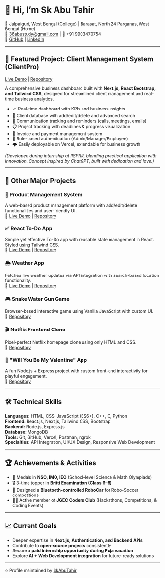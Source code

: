 # 👋 Hi, I’m Sk Abu Tahir

📍 Jalpaiguri, West Bengal (College) | Barasat, North 24 Parganas, West Bengal (Home)  
📧 [36abustudy@gmail.com](mailto:36abustudy@gmail.com) | 📱 +91 9903470754  
🔗 [GitHub](https://github.com/SkAbuTahir) | [LinkedIn](https://www.linkedin.com/in/sk-abu-tahir-)

---

## 🚀 Featured Project: Client Management System (ClientPro)
[Live Demo](https://new-client-management-system-vercel-plum.vercel.app/) | [Repository](https://github.com/SkAbuTahir/New_Client-Management-System_Vercel)

A comprehensive business dashboard built with **Next.js, React Bootstrap, and Tailwind CSS**, designed for streamlined client management and real-time business analytics.

- 📈 Real-time dashboard with KPIs and business insights  
- 📂 Client database with add/edit/delete and advanced search  
- 💬 Communication tracking and reminders (calls, meetings, emails)  
- 📋 Project tracking with deadlines & progress visualization  
- 🧾 Invoice and payment management system  
- 🔐 Role-based authentication (Admin/Manager/Employee)  
- 🌩️ Easily deployable on Vercel, extendable for business growth  

*(Developed during internship at IISPRR, blending practical application with innovation. Concept inspired by ChatGPT, built with dedication and love.)*

---

## 📂 Other Major Projects

### 🏢 Product Management System  
A web-based product management platform with add/edit/delete functionalities and user-friendly UI.  
🔗 [Live Demo](https://product-management-system-opal-seven.vercel.app/) | [Repository](https://github.com/SkAbuTahir/Product-Management-system-)

### ✅ React To-Do App  
Simple yet effective To-Do app with reusable state management in React. Styled using Tailwind CSS.  
🔗 [Live Demo](https://react-todo-app-six-lime-28.vercel.app/) | [Repository](https://github.com/SkAbuTahir/react-todo-app)

### 🌦 Weather App  
Fetches live weather updates via API integration with search-based location functionality.  
🔗 [Live Demo](https://react-weather-app-ten-peach.vercel.app/) | [Repository](https://github.com/SkAbuTahir/react-weather-app)

### 🎮 Snake Water Gun Game  
Browser-based interactive game using Vanilla JavaScript with custom UI.  
🔗 [Repository](https://github.com/SkAbuTahir/Snake-Water-Gun-game)

### 🎬 Netflix Frontend Clone  
Pixel-perfect Netflix homepage clone using only HTML and CSS.  
🔗 [Repository](https://github.com/SkAbuTahir/Netflix_frontend_clone-html-css)

### 💖 "Will You Be My Valentine" App  
A fun Node.js + Express project with custom front-end interactivity for playful engagement.  
🔗 [Repository](https://github.com/SkAbuTahir/usingExpress-willYouBeMyValentine)

---

## 🛠️ Technical Skills

**Languages:** HTML, CSS, JavaScript (ES6+), C++, C, Python  
**Frontend:** React.js, Next.js, Tailwind CSS, Bootstrap  
**Backend:** Node.js, Express.js  
**Database:** MongoDB  
**Tools:** Git, GitHub, Vercel, Postman, ngrok  
**Specialties:** API Integration, UI/UX Design, Responsive Web Development

---

## 🏆 Achievements & Activities

- 🏅 Medals in **NSO, IMO, IEO** (School-level Science & Math Olympiads)  
- 🎖 3-time topper in **Britti Examination (Class 6–8)**  
- 🤖 Designed a **Bluetooth-controlled RoboCar** for Robo-Soccer competitions  
- 👨‍💻 Active member of **JGEC Coders Club** (Hackathons, Competitions, & Coding Events)

---

## 📈 Current Goals

- Deepen expertise in **Next.js, Authentication, and Backend APIs**  
- Contribute to **open-source projects** consistently  
- Secure a **paid internship opportunity during Puja vacation**  
- Explore **AI + Web Development integration** for future-ready solutions

---

⭐️ Profile maintained by [SkAbuTahir](https://github.com/SkAbuTahir)
